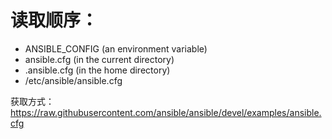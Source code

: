 # 读取顺序：
* ANSIBLE_CONFIG (an environment variable)
* ansible.cfg (in the current directory)
* .ansible.cfg (in the home directory)
* /etc/ansible/ansible.cfg

获取方式：https://raw.githubusercontent.com/ansible/ansible/devel/examples/ansible.cfg
